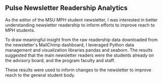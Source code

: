 ## Pulse Newsletter Readership Analytics

As the editor of the MSU MPH student newsletter, I was interested in better understanding newsletter readership to inform efforts to improve reach to MPH students. 

To draw meaningful insight from the raw readership data downloaded from the newsletter's MailChimp dashboard, I leveraged Python data management and visualization libraries pandas and seaborn. The results suggested that the main newsletter readers were the students already on the advisory board, and the program faculty and staff.

These results were used to inform changes to the newsletter to improve reach to the general student body.